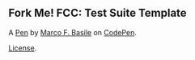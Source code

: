 Fork Me! FCC: Test Suite Template
---------------------------------


A [Pen](https://codepen.io/xcrispis/pen/oNXNapM) by [Marco F. Basile](https://codepen.io/xcrispis) on [CodePen](https://codepen.io).

[License](https://codepen.io/xcrispis/pen/oNXNapM/license).